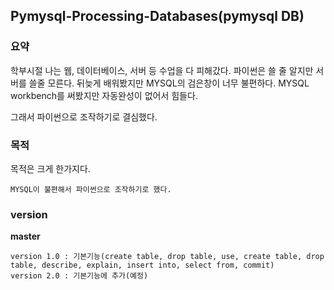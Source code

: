 ## Pymysql-Processing-Databases(pymysql DB)

### 요약
학부시절 나는 웹, 데이터베이스, 서버 등 수업을 다 피해갔다.
파이썬은 쓸 줄 알지만 서버를 쓸줄 모른다.
뒤늦게 배워봤지만 MYSQL의 검은창이 너무 불편하다.
MYSQL workbench를 써봤지만 자동완성이 없어서 힘들다.

그래서 파이썬으로 조작하기로 결심했다.
### 목적
목적은 크게 한가지다.
```
MYSQL이 불편해서 파이썬으로 조작하기로 했다.
```
### version
**master**
```
version 1.0 : 기본기능(create table, drop table, use, create table, drop table, describe, explain, insert into, select from, commit)
version 2.0 : 기본기능에 추가(예정)
```

